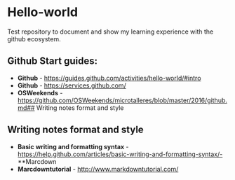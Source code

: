 # Hello-world
Test repository to document and show my learning experience with the github ecosystem.
## Github Start guides:
- **Github** - https://guides.github.com/activities/hello-world/#intro
- **Github** - https://services.github.com/
- **OSWeekends** - https://github.com/OSWeekends/microtalleres/blob/master/2016/github.md## Writing notes format and style
## Writing notes format and style
- **Basic writing and formatting syntax**  - https://help.github.com/articles/basic-writing-and-formatting-syntax/- **Marcdown
- **Marcdowntutorial** - http://www.markdowntutorial.com/
